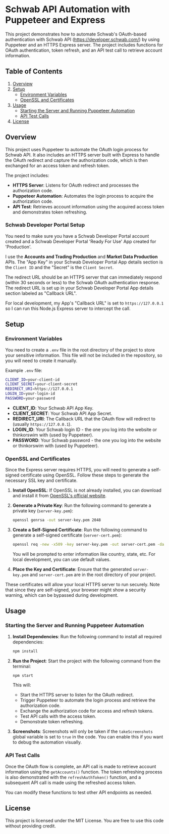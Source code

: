 # Schwab API Automation with Puppeteer and Express

This project demonstrates how to automate Schwab's OAuth-based authentication with Schwab API (https://developer.schwab.com/) by using Puppeteer and an HTTPS Express server. The project includes functions for OAuth authentication, token refresh, and an API test call to retrieve account information.

## Table of Contents

1. [Overview](#overview)
2. [Setup](#setup)
   - [Environment Variables](#environment-variables)
   - [OpenSSL and Certificates](#openssl-and-certificates)
3. [Usage](#usage)
   - [Starting the Server and Running Puppeteer Automation](#starting-the-server-and-running-puppeteer-automation)
   - [API Test Calls](#api-test-calls)
4. [License](#license)

## Overview

This project uses Puppeteer to automate the OAuth login process for Schwab API. It also includes an HTTPS server built with Express to handle the OAuth redirect and capture the authorization code, which is then exchanged for an access token and refresh token.

The project includes:

- **HTTPS Server**: Listens for OAuth redirect and processes the authorization code.
- **Puppeteer Automation**: Automates the login process to acquire the authorization code.
- **API Test**: Retrieves account information using the acquired access token and demonstrates token refreshing.

### Schwab Developer Portal Setup

You need to make sure you have a Schwab Developer Portal account created and a Schwab Developer Portal 'Ready For Use' App created for 'Production'.

I use the **Accounts and Trading Production** and **Market Data Production** APIs. The "App Key" in your Schwab Developer Portal App details section is the `Client ID` and the "Secret" is the `Client Secret`.

The redirect URL should be an HTTPS server that can immediately respond (within 30 seconds or less) to the Schwab OAuth authentication response. The redirect URL is set up in your Schwab Developer Portal App details section labeled as "Callback URL".

For local development, my App's "Callback URL" is set to `https://127.0.0.1` so I can run this Node.js Express server to intercept the call.

## Setup

### Environment Variables

You need to create a `.env` file in the root directory of the project to store your sensitive information. This file will not be included in the repository, so you will need to create it manually.

Example `.env` file:

```bash
CLIENT_ID=your-client-id
CLIENT_SECRET=your-client-secret
REDIRECT_URI=https://127.0.0.1
LOGIN_ID=your-login-id
PASSWORD=your-password
```

- **CLIENT_ID**: Your Schwab API App Key.
- **CLIENT_SECRET**: Your Schwab API App Secret.
- **REDIRECT_URI**: The Callback URL that the OAuth flow will redirect to (usually `https://127.0.0.1`).
- **LOGIN_ID**: Your Schwab login ID - the one you log into the website or thinkorswim with (used by Puppeteer).
- **PASSWORD**: Your Schwab password - the one you log into the website or thinkorswim with (used by Puppeteer).

### OpenSSL and Certificates

Since the Express server requires HTTPS, you will need to generate a self-signed certificate using OpenSSL. Follow these steps to generate the necessary SSL key and certificate.

1. **Install OpenSSL**: If OpenSSL is not already installed, you can download and install it from [OpenSSL's official website](https://www.openssl.org/).

2. **Generate a Private Key**: Run the following command to generate a private key (`server-key.pem`):

   ```bash
   openssl genrsa -out server-key.pem 2048
   ```

3. **Create a Self-Signed Certificate**: Run the following command to generate a self-signed certificate (`server-cert.pem`):

   ```bash
   openssl req -new -x509 -key server-key.pem -out server-cert.pem -days 365
   ```

   You will be prompted to enter information like country, state, etc. For local development, you can use default values.

4. **Place the Key and Certificate**: Ensure that the generated `server-key.pem` and `server-cert.pem` are in the root directory of your project.

These certificates will allow your local HTTPS server to run securely. Note that since they are self-signed, your browser might show a security warning, which can be bypassed during development.

## Usage

### Starting the Server and Running Puppeteer Automation

1. **Install Dependencies**: Run the following command to install all required dependencies:

   ```bash
   npm install
   ```

2. **Run the Project**: Start the project with the following command from the terminal:

   ```bash
   npm start
   ```

   This will:

   - Start the HTTPS server to listen for the OAuth redirect.
   - Trigger Puppeteer to automate the login process and retrieve the authorization code.
   - Exchange the authorization code for access and refresh tokens.
   - Test API calls with the access token.
   - Demonstrate token refreshing.

3. **Screenshots**: Screenshots will only be taken if the `takeScreenshots` global variable is set to `true` in the code. You can enable this if you want to debug the automation visually.

### API Test Calls

Once the OAuth flow is complete, an API call is made to retrieve account information using the `getAccounts()` function. The token refreshing process is also demonstrated with the `refreshAuthToken()` function, and a subsequent API call is made using the refreshed access token.

You can modify these functions to test other API endpoints as needed.

## License

This project is licensed under the MIT License. You are free to use this code without providing credit.
